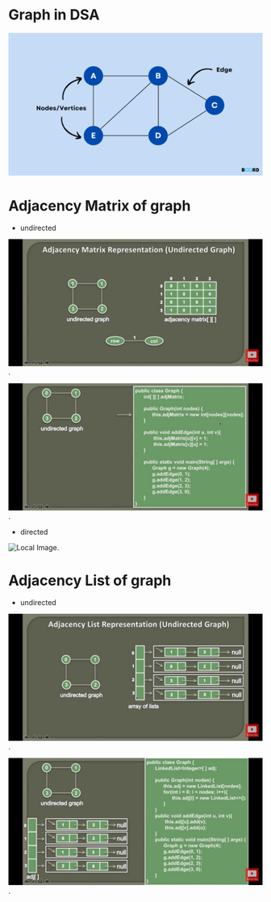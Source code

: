 # Graph in DSA

![Local Image](./images/Graphs-in-DSA.png)

# Adjacency Matrix of graph  

- undirected 

![Local Image](./images/image-1.jpeg).

![Local Image](./images/image-2.jpeg).

- directed 

![Local Image](./images/image-3-1.jpeg).


# Adjacency List of graph

- undirected 

![Local Image](./images/image-2-1.jpeg).

![Local Image](./images/image-2-2.jpeg).
